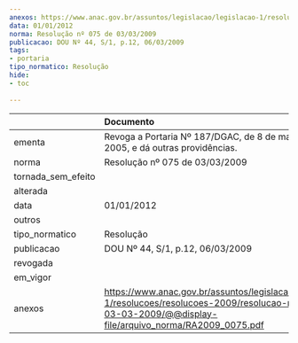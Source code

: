 ```yaml
---
anexos: https://www.anac.gov.br/assuntos/legislacao/legislacao-1/resolucoes/resolucoes-2009/resolucao-no-075-de-03-03-2009/@@display-file/arquivo_norma/RA2009_0075.pdf
data: 01/01/2012
norma: Resolução nº 075 de 03/03/2009
publicacao: DOU Nº 44, S/1, p.12, 06/03/2009
tags:
- portaria
tipo_normatico: Resolução
hide: 
- toc 
 
---
```


|                    | Documento                                                                                                                                                       |
|:-------------------|:----------------------------------------------------------------------------------------------------------------------------------------------------------------|
| ementa             | Revoga a Portaria Nº 187/DGAC, de 8 de março de 2005, e dá outras providências.                                                                                 |
| norma              | Resolução nº 075 de 03/03/2009                                                                                                                                  |
| tornada_sem_efeito |                                                                                                                                                                 |
| alterada           |                                                                                                                                                                 |
| data               | 01/01/2012                                                                                                                                                      |
| outros             |                                                                                                                                                                 |
| tipo_normatico     | Resolução                                                                                                                                                       |
| publicacao         | DOU Nº 44, S/1, p.12, 06/03/2009                                                                                                                                |
| revogada           |                                                                                                                                                                 |
| em_vigor           |                                                                                                                                                                 |
| anexos             | https://www.anac.gov.br/assuntos/legislacao/legislacao-1/resolucoes/resolucoes-2009/resolucao-no-075-de-03-03-2009/@@display-file/arquivo_norma/RA2009_0075.pdf |